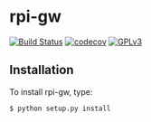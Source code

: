 # rpi-gw

[![Build Status](https://travis-ci.org/Roman3349/rpi-gw.svg?branch=master)](https://travis-ci.org/Roman3349/rpi-gw)
[![codecov](https://codecov.io/gh/Roman3349/rpi-gw/branch/master/graph/badge.svg)](https://codecov.io/gh/Roman3349/rpi-gw)
[![GPLv3](http://img.shields.io/badge/license-GPLv3-blue.svg)](https://github.com/Roman3349/rpi-gw/blob/master/LICENSE)

## Installation

To install rpi-gw, type:

```
$ python setup.py install
```
